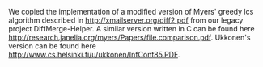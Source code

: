 We copied the implementation of a modified version of Myers' greedy lcs algorithm described in http://xmailserver.org/diff2.pdf from our legacy project DiffMerge-Helper. A similar version written in C can be found here http://research.janelia.org/myers/Papers/file.comparison.pdf. Ukkonen's version can be found here http://www.cs.helsinki.fi/u/ukkonen/InfCont85.PDF.